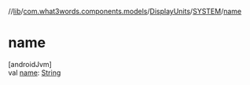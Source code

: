 //[lib](../../../../index.md)/[com.what3words.components.models](../../index.md)/[DisplayUnits](../index.md)/[SYSTEM](index.md)/[name](name.md)

# name

[androidJvm]\
val [name](name.md): [String](https://kotlinlang.org/api/latest/jvm/stdlib/kotlin/-string/index.html)
